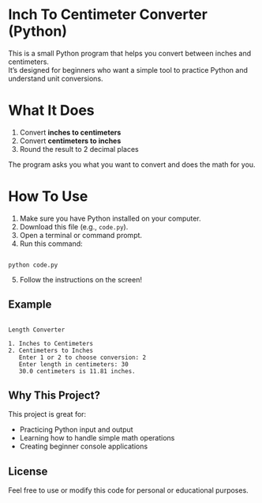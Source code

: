 # Inch To Centimeter Converter (Python)

This is a small Python program that helps you convert between inches and centimeters.  
It’s designed for beginners who want a simple tool to practice Python and understand unit conversions.

# What It Does

1. Convert **inches to centimeters**  
2. Convert **centimeters to inches**  
3. Round the result to 2 decimal places  

The program asks you what you want to convert and does the math for you.

# How To Use

1. Make sure you have Python installed on your computer.
2. Download this file (e.g., `code.py`).
3. Open a terminal or command prompt.
4. Run this command:

```

python code.py

```

5. Follow the instructions on the screen!

## Example

```

Length Converter

1. Inches to Centimeters
2. Centimeters to Inches
   Enter 1 or 2 to choose conversion: 2
   Enter length in centimeters: 30
   30.0 centimeters is 11.81 inches.

```

## Why This Project?

This project is great for:
- Practicing Python input and output
- Learning how to handle simple math operations
- Creating beginner console applications

## License

Feel free to use or modify this code for personal or educational purposes.


